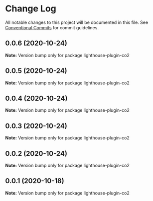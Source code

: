 # Change Log

All notable changes to this project will be documented in this file.
See [Conventional Commits](https://conventionalcommits.org) for commit guidelines.

## 0.0.6 (2020-10-24)

**Note:** Version bump only for package lighthouse-plugin-co2





## 0.0.5 (2020-10-24)

**Note:** Version bump only for package lighthouse-plugin-co2





## 0.0.4 (2020-10-24)

**Note:** Version bump only for package lighthouse-plugin-co2





## 0.0.3 (2020-10-24)

**Note:** Version bump only for package lighthouse-plugin-co2





## 0.0.2 (2020-10-24)

**Note:** Version bump only for package lighthouse-plugin-co2





## 0.0.1 (2020-10-18)

**Note:** Version bump only for package lighthouse-plugin-co2
